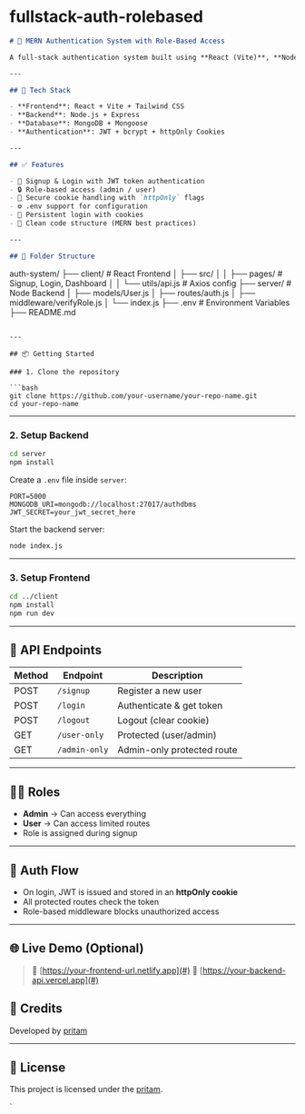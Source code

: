 # fullstack-auth-rolebased

```markdown
# 🔐 MERN Authentication System with Role-Based Access

A full-stack authentication system built using **React (Vite)**, **Node.js**, **Express**, and **MongoDB**. This project supports **user signup**, **login/logout**, **JWT-based authentication**, and **role-based access control** (User/Admin).

---

## 🚀 Tech Stack

- **Frontend**: React + Vite + Tailwind CSS
- **Backend**: Node.js + Express
- **Database**: MongoDB + Mongoose
- **Authentication**: JWT + bcrypt + httpOnly Cookies

---

## ✅ Features

- 📝 Signup & Login with JWT token authentication
- 🔒 Role-based access (admin / user)
- 🍪 Secure cookie handling with `httpOnly` flags
- ⚙️ .env support for configuration
- 🔄 Persistent login with cookies
- 🧼 Clean code structure (MERN best practices)

---

## 📁 Folder Structure

```

auth-system/
├── client/               # React Frontend
│   ├── src/
│   │   ├── pages/        # Signup, Login, Dashboard
│   │   └── utils/api.js  # Axios config
├── server/               # Node Backend
│   ├── models/User.js
│   ├── routes/auth.js
│   ├── middleware/verifyRole.js
│   └── index.js
├── .env                  # Environment Variables
├── README.md

````

---

## 📦 Getting Started

### 1. Clone the repository

```bash
git clone https://github.com/your-username/your-repo-name.git
cd your-repo-name
````

---

### 2. Setup Backend

```bash
cd server
npm install
```

Create a `.env` file inside `server`:

```
PORT=5000
MONGODB_URI=mongodb://localhost:27017/authdbms
JWT_SECRET=your_jwt_secret_here
```

Start the backend server:

```bash
node index.js
```

---

### 3. Setup Frontend

```bash
cd ../client
npm install
npm run dev
```

---

## 🔐 API Endpoints

| Method | Endpoint      | Description                |
| ------ | ------------- | -------------------------- |
| POST   | `/signup`     | Register a new user        |
| POST   | `/login`      | Authenticate & get token   |
| POST   | `/logout`     | Logout (clear cookie)      |
| GET    | `/user-only`  | Protected (user/admin)     |
| GET    | `/admin-only` | Admin-only protected route |

---

## 🧑‍💻 Roles

* **Admin** → Can access everything
* **User** → Can access limited routes
* Role is assigned during signup

---

## 🔐 Auth Flow

* On login, JWT is issued and stored in an **httpOnly cookie**
* All protected routes check the token
* Role-based middleware blocks unauthorized access

---

## 🌐 Live Demo (Optional)

> 🔗 [https://your-frontend-url.netlify.app](#)
> 🔗 [https://your-backend-api.vercel.app](#)


## 🙌 Credits

Developed by [pritam](https://github.com/your-username)

---

## 📜 License

This project is licensed under the [pritam](LICENSE).

`
